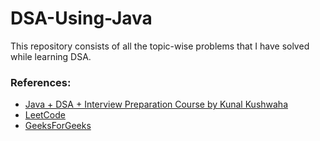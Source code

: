 # DSA-Using-Java
This repository consists of all the topic-wise problems that I have solved while learning DSA.

### References:
- <a href = "https://www.commclassroom.org/java"> Java + DSA + Interview Preparation Course by Kunal Kushwaha</a>
- <a href = "https://leetcode.com/problems"> LeetCode </a> 
- <a href = "https://practice.geeksforgeeks.org"> GeeksForGeeks </a>
